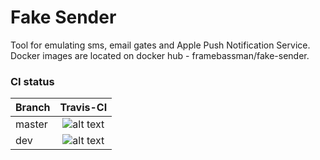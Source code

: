 # Fake Sender
Tool for emulating sms, email gates and Apple Push Notification Service.
Docker images are located on docker hub - framebassman/fake-sender.

### CI status
| Branch        | Travis-CI     |
| ------------- |:-------------:|
| master        | ![alt text](https://api.travis-ci.org/FrameBassman/fake-sender.svg?branch=master "master status") |
| dev        | ![alt text](https://api.travis-ci.org/FrameBassman/fake-sender.svg?branch=dev "dev status") |